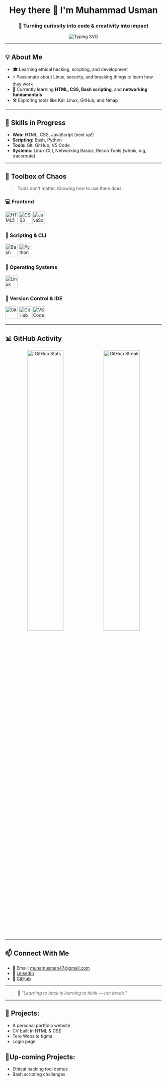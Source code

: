<h1 align="center">Hey there 👋 I'm Muhammad Usman</h1>
<h3 align="center">🧠 Turning curiosity into code & creativity into impact</h3>

<p align="center">
  <img src="https://readme-typing-svg.demolab.com?font=Fira+Code&size=22&duration=2500&pause=1200&center=true&vCenter=true&width=550&height=45&lines=Welcome+to+my+GitHub!;Future+Cybersecurity+Expert+in+training.;Building+projects,+breaking+limits." alt="Typing SVG" />
</p>

---

## 💡 About Me

- 🎓 Learning ethical hacking, scripting, and development  
- ⚡ Passionate about Linux, security, and breaking things to learn how they work  
- 🔭 Currently learning **HTML, CSS, Bash scripting**, and **networking fundamentals**  
- 🛠️ Exploring tools like Kali Linux, GitHub, and Nmap  

---

## 🧠 Skills in Progress

- **Web:** HTML, CSS, JavaScript (next up!)  
- **Scripting:** Bash, Python  
- **Tools:** Git, GitHub, VS Code  
- **Systems:** Linux CLI, Networking Basics, Recon Tools (whois, dig, traceroute)  

---

## 🧰 Toolbox of Chaos

> Tools don't matter. Knowing how to use them does.

### 💻 Frontend
<p>
  <img src="https://cdn.jsdelivr.net/gh/devicons/devicon/icons/html5/html5-original.svg" height="40" alt="HTML5" />
  <img src="https://cdn.jsdelivr.net/gh/devicons/devicon/icons/css3/css3-original.svg" height="40" alt="CSS3" />
  <img src="https://cdn.jsdelivr.net/gh/devicons/devicon/icons/javascript/javascript-original.svg" height="40" alt="JavaScript" />
</p>

### 🐚 Scripting & CLI
<p>
  <img src="https://cdn.jsdelivr.net/gh/devicons/devicon/icons/bash/bash-original.svg" height="40" alt="Bash" />
  <img src="https://cdn.jsdelivr.net/gh/devicons/devicon/icons/python/python-original.svg" height="40" alt="Python" />
</p>

### 🐧 Operating Systems
<p>
  <img src="https://cdn.jsdelivr.net/gh/devicons/devicon/icons/linux/linux-original.svg" height="40" alt="Linux" />
</p>

### 🔗 Version Control & IDE
<p>
  <img src="https://cdn.jsdelivr.net/gh/devicons/devicon/icons/git/git-original.svg" height="40" alt="Git" />
  <img src="https://cdn.jsdelivr.net/gh/devicons/devicon/icons/github/github-original.svg" height="40" alt="GitHub" />
  <img src="https://cdn.jsdelivr.net/gh/devicons/devicon/icons/vscode/vscode-original.svg" height="40" alt="VS Code" />
</p>

---

## 📊 GitHub Activity

<p align="center">
  <img src="https://github-readme-stats.vercel.app/api?username=codedotusman&show_icons=true&theme=tokyonight&hide_border=true&hide_title=true" width="48%" alt="GitHub Stats" />
  <img src="https://github-readme-streak-stats.herokuapp.com/?user=codedotusman&theme=tokyonight&hide_border=true" width="48%" alt="GitHub Streak" />
</p>


---

## 📫 Connect With Me

- 📧 Email: muhamusman47@gmail.com  
- 🔗 [LinkedIn](https://www.linkedin.com/in/muhammad-usman🇵🇸-10a251280)  
- 🐙 [GitHub](https://github.com/IIIIXI-git)  

---

> 💬 *"Learning to hack is learning to think — not break."*   

---

## 🔭 Projects:

- A personal portfolio website    
- CV built in HTML & CSS
- Tere Website figma
- Login page
  
## 💭Up-coming Projects: 

- Ethical hacking tool demos
- Bash scripting challenges  
